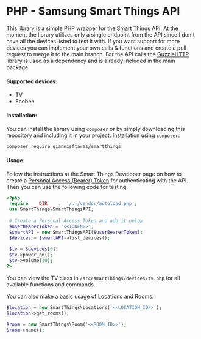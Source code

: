 # PHP - Samsung Smart Things API
This library is a simple PHP wrapper for the Smart Things API. At the moment the library utilizes only a single endpoint from the API since I don't have all the devices listed to test it with. If you want support for more devices you can implement your own calls & functions and create a pull request to merge it to the main branch.
For the API calls the [GuzzleHTTP](https://github.com/guzzle/guzzle) library is used as a dependency and is already included in the main package.

#### Supported devices:
 - TV
 - Ecobee

#### Installation:
You can install the library using `composer` or by simply downloading this repository and including it in your project.
Installation using `composer`:

    composer require giannisftaras/smartthings

#### Usage:

Follow the instructions at the Smart Things Developer page on how to create a [Personal Access (Bearer) Token](https://developer.smartthings.com/docs/getting-started/authorization-and-permissions) for authenticating with the API. Then you can use the following code for testing:

```php
<?php
 require  __DIR__  .  '/../vendor/autoload.php';
 use SmartThings\SmartThingsAPI; 
      
 # Create a Personal Access Token and add it below
 $userBearerToken = '<<TOKEN>>';
 $smartAPI = new SmartThingsAPI($userBearerToken);
 $devices = $smartAPI->list_devices(); 
      
 $tv = $devices[0];
 $tv->power_on();
 $tv->volume(10);
?>
```

You can view the TV class in `/src/smartThings/devices/tv.php` for all available functions and commands.

You can also make a basic usage of Locations and Rooms:

```php
$location = new SmartThings\Locations('<<LOCATION_ID>>');
$location->get_rooms();

$room = new SmartThings\Room('<<ROOM_ID>>');
$room->name();
```
